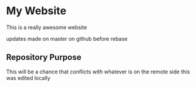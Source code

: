 # My Website

This is a really awesome website

updates made on master on github before rebase

## Repository Purpose

This will be a chance that conflicts
with whatever is on the remote side
this was edited locally